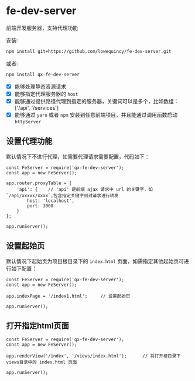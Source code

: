 # fe-dev-server

前端开发服务器，支持代理功能

安装:

``` bash
npm install git+https://github.com/lowequincy/fe-dev-server.git
```

或者:

``` bash
npm install qx-fe-dev-server
```

- [x] 能够处理静态资源请求
- [x] 能够指定代理服务器的 `host`
- [x] 能够通过提供路径代理到指定的服务器，关键词可以是多个，比如数组： ['/api', '/services']
- [x] 能够通过 `yarn` 或者 `npm` 安装到任意前端项目，并且能通过调用函数启动 `httpServer`

## 设置代理功能

默认情况下不进行代理，如需要代理请求需要配置，代码如下：

``` node
const FeServer = require('qx-fe-dev-server');
const app = new FeServer();

app.router.proxyTable = {
    'api': {    // 'api' 是前端 ajax 请求中 url 的关键字，如 `/api/xxxxx/xxxx`,包含指定关键字则对请求进行转发
        host: 'localhost',
        port: 3000
    }
};

app.runServer();
```

## 设置起始页

默认情况下起始页为项目根目录下的 `index.html` 页面，如需指定其他起始页可进行如下配置：

``` node
const FeServer = require('qx-fe-dev-server');
const app = new FeServer();

app.indexPage = '/index1.html';     // 设置起始页

app.runServer();
```

## 打开指定html页面

``` node
const FeServer = require('qx-fe-dev-server');
const app = new FeServer();

app.renderView('/index', '/views/index.html');      // 将打开根目录下views目录中的 index.html 页面

app.runServer();
```